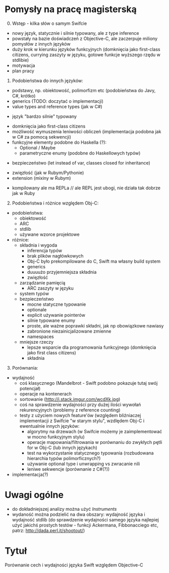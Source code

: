 # Pomysły na pracę magisterską

0. Wstęp - kilka słów o samym Swifcie
  - nowy język, statycznie i silnie typowany, ale z type inference
  - powstały na bazie doświadczeń z Objective-C, ale zaczerpuje miliony pomysłów z innych języków
  - duży krok w kierunku języków funkcyjnych (domknięcia jako first-class citizens, currying zaszyty w języku, gotowe funkcje wyższego rzędu w stdlibie)
  - motywacja
  - plan pracy

1. Podobieństwa do innych języków:
  + podstawy, np. obiektowość, polimorfizm etc (podobieństwa do Javy, C#, krótko)
  + generics (TODO: doczytać o implementacji)
  + value types and reference types (jak w C#)
  - język "bardzo silnie" typowany
  + domknięcia jako first-class citizens
  + możliwość wymuszenia leniwości obliczeń (implementacja podobna jak w C# za pomocą sekwencji)
  + funkcyjne elementy podobne do Haskella (?):
    + Optional / Maybe
    + parametryczne enumy (podobne do Haskellowych typów)
  - bezpieczeństwo (let instead of var, classes closed for inheritance)
  + zwięzłość (jak w Rubym/Pythonie)
  + extension (mixiny w Rubym)
  - kompilowany ale ma REPLa // ale REPL jest ubogi, nie działa tak dobrze jak w Ruby

2. Podobieństwa i różnice względem Obj-C:
  - podobieństwa:
    - obiektowość
    - ARC
    - stdlib
    - używane wzorce projektowe
  - różnice:
    - składnia i wygoda
        - inferencja typów
        - brak plików nagłówkowych
        - Obj-C było prekompilowane do C, Swift ma własny build system
        - generics
        - duuuużo przyjemniejsza składnia
        - zwięzłość
    - zarządzanie pamięcią
        - ARC zaszyty w języku
    - system typów
    - bezpieczeństwo
        - mocne statyczne typowanie
        - optionale
        - explicit używanie pointerów
        - silnie typowane enumy
        - proste, ale ważne poprawki składni, jak np obowiązkowe nawiasy
        - zabronione niezainicjalizowane zmienne
        - namespaces
    - mniejsze rzeczy
        - lepsze wsparcie dla programowania funkcyjnego (domknięcia jako first class citizens)
        - składnia

3. Porównania:
  - wydajność
    - coś klasycznego (Mandelbrot - Swift podobno pokazuje tutaj swój potencjał)
    - operacje na kontenerach
    - sortowanie  (http://i.stack.imgur.com/wcdXk.jpg)
    - coś na sprawdzenie wydajności przy dużej ilości wywołań rekurencyjnych (problemy z reference counting)
    - testy z użyciem nowych feature'ów (względem bliźniaczej implementacji z Swifcie "w starym stylu", wzdlędem Obj-C i ewentualnie innych języków:
      - algorytmy na drzewach (w Swifcie możemy je zaimplementować w mocno funkcyjnym stylu)
      - operacje mapowania/filtrowania w porównaniu do zwykłych pętli for w Obj-C (lub innych językach)
      - test na wykorzystanie statycznego typowania (rozbudowana hierarchia typów polimorficznych?)
      - używanie optional type i unwrapping vs zwracanie nili
      - leniwe sekwencje (porównanie z C#(?))
  - implementacja(?)

  # Uwagi ogólne

  - do dokładniejszej analizy można użyć *Instruments*
  - wydaność można podzielić na dwa obszary: wydajność języka i wydajność stdlib (do sprawdzenie wydajności samego języka najlepiej użyć jakichś prostych testów - funkcji Ackermana, Fibbonacciego etc, patrz: http://dada.perl.it/shootout/)


# Tytuł
Porównanie cech i wydajności języka Swift względem Objective-C
